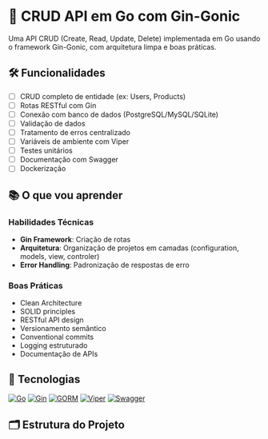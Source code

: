 # 🚀 CRUD API em Go com Gin-Gonic

Uma API CRUD (Create, Read, Update, Delete) implementada em Go usando o framework Gin-Gonic, com arquitetura limpa e boas práticas.

## 🛠 Funcionalidades
- [ ] CRUD completo de entidade (ex: Users, Products)
- [ ] Rotas RESTful com Gin
- [ ] Conexão com banco de dados (PostgreSQL/MySQL/SQLite)
- [ ] Validação de dados
- [ ] Tratamento de erros centralizado
- [ ] Variáveis de ambiente com Viper
- [ ] Testes unitários
- [ ] Documentação com Swagger
- [ ] Dockerização

## 📚 O que vou aprender
### Habilidades Técnicas
- **Gin Framework**: Criação de rotas
- **Arquitetura**: Organização de projetos em camadas (configuration, models, view, controler)
- **Error Handling**: Padronização de respostas de erro

### Boas Práticas
- Clean Architecture
- SOLID principles
- RESTful API design
- Versionamento semântico
- Conventional commits
- Logging estruturado
- Documentação de APIs

## 🧩 Tecnologias
[![Go](https://img.shields.io/badge/Go-00ADD8?style=for-the-badge&logo=go&logoColor=white)](https://golang.org/)
[![Gin](https://img.shields.io/badge/Gin-00979D?style=for-the-badge&logo=go&logoColor=white)](https://gin-gonic.com/)
[![GORM](https://img.shields.io/badge/GORM-306998?style=for-the-badge)](https://gorm.io/)
[![Viper](https://img.shields.io/badge/Viper-FF6F00?style=for-the-badge)](https://github.com/spf13/viper)
[![Swagger](https://img.shields.io/badge/Swagger-85EA2D?style=for-the-badge&logo=Swagger&logoColor=black)](https://swagger.io/)

## 🗂 Estrutura do Projeto
